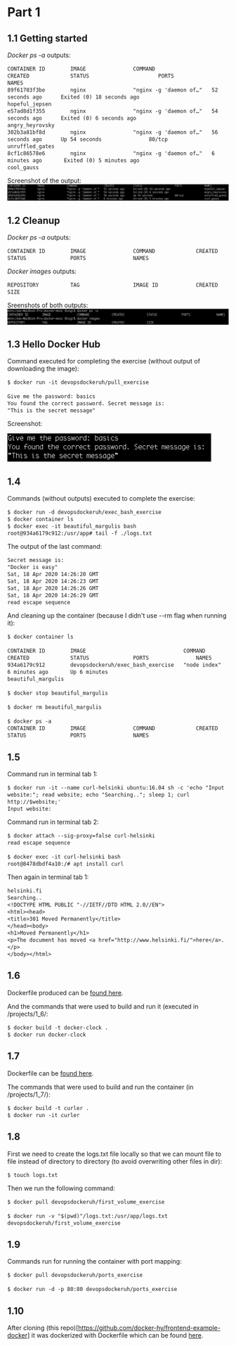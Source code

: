 # Part 1

## 1.1 Getting started

*Docker ps -a* outputs:

```console
CONTAINER ID        IMAGE               COMMAND                  CREATED             STATUS                      PORTS               NAMES
89f61703f3be        nginx               "nginx -g 'daemon of…"   52 seconds ago      Exited (0) 18 seconds ago                       hopeful_jepsen
e57ad8d1f355        nginx               "nginx -g 'daemon of…"   54 seconds ago      Exited (0) 6 seconds ago                        angry_heyrovsky
302b3a81bf8d        nginx               "nginx -g 'daemon of…"   56 seconds ago      Up 54 seconds               80/tcp              unruffled_gates
8cf1c86578e6        nginx               "nginx -g 'daemon of…"   6 minutes ago       Exited (0) 5 minutes ago                        cool_gauss
```

Screenshot of the output: ![Screenshot of output, for rows which shows that there were three containers, two of which are stopped.](images/1_1.png)
## 1.2 Cleanup

*Docker ps -a* outputs: 

```console
CONTAINER ID        IMAGE               COMMAND             CREATED             STATUS              PORTS               NAMES

```


*Docker images* outputs:

```console
REPOSITORY          TAG                 IMAGE ID            CREATED             SIZE
```

Sreenshots of both outputs: ![Screenshot of outputs, showing they're empty](images/1_2.png)

## 1.3 Hello Docker Hub

Command executed for completing the exercise (without output of downloading the image):
```console
$ docker run -it devopsdockeruh/pull_exercise

Give me the password: basics
You found the correct password. Secret message is:
"This is the secret message"
```



Screenshot: 

![Screenshot with same contents as text above](images/1_3.png)

## 1.4 

Commands (without outputs) executed to complete the exercise:
```console
$ docker run -d devopsdockeruh/exec_bash_exercise
$ docker container ls
$ docker exec -it beautiful_margulis bash
root@934a6179c912:/usr/app# tail -f ./logs.txt

```

The output of the last command:
```console
Secret message is:
"Docker is easy"
Sat, 18 Apr 2020 14:26:20 GMT
Sat, 18 Apr 2020 14:26:23 GMT
Sat, 18 Apr 2020 14:26:26 GMT
Sat, 18 Apr 2020 14:26:29 GMT
read escape sequence
```

And cleaning up the container (because I didn't use --rm flag when running it):
```console
$ docker container ls

CONTAINER ID        IMAGE                               COMMAND             CREATED             STATUS              PORTS               NAMES
934a6179c912        devopsdockeruh/exec_bash_exercise   "node index"        6 minutes ago       Up 6 minutes                            beautiful_margulis

$ docker stop beautiful_margulis

$ docker rm beautiful_margulis

$ docker ps -a
CONTAINER ID        IMAGE               COMMAND             CREATED             STATUS              PORTS               NAMES
```

## 1.5 

Command run in terminal tab 1:
```console
$ docker run -it --name curl-helsinki ubuntu:16.04 sh -c 'echo "Input website:"; read website; echo "Searching.."; sleep 1; curl http://$website;'
Input website:
```

Command run in terminal tab 2:
```console
$ docker attach --sig-proxy=false curl-helsinki
read escape sequence

$ docker exec -it curl-helsinki bash
root@8478dbdf4a10:/# apt install curl
```

Then again in terminal tab 1:
```console
helsinki.fi
Searching..
<!DOCTYPE HTML PUBLIC "-//IETF//DTD HTML 2.0//EN">
<html><head>
<title>301 Moved Permanently</title>
</head><body>
<h1>Moved Permanently</h1>
<p>The document has moved <a href="http://www.helsinki.fi/">here</a>.</p>
</body></html>
```

## 1.6 

Dockerfile produced can be [found here](projects/1_6/Dockerfile).

And the commands that were used to build and run it (executed in /projects/1_6/:
```console
$ docker build -t docker-clock .
$ docker run docker-clock
```

## 1.7

Dockerfile can be [found here](projects/1_7/Dockerfile). 

The commands that were used to build and run the container (in /projects/1_7/):
```console
$ docker build -t curler .
$ docker run -it curler
```

## 1.8

First we need to create the logs.txt file locally so that we can mount file to file instead of directory to directory (to avoid overwriting other files in dir):
``` console
$ touch logs.txt 
```


Then we run the following command:
```console
$ docker pull devopsdockeruh/first_volume_exercise

$ docker run -v "$(pwd)"/logs.txt:/usr/app/logs.txt devopsdockeruh/first_volume_exercise
```

## 1.9

Commands run for running the container with port mapping:

```console
$ docker pull devopsdockeruh/ports_exercise

$ docker run -d -p 80:80 devopsdockeruh/ports_exercise
```

## 1.10

After cloning (this repo)[https://github.com/docker-hy/frontend-example-docker] it was dockerized with Dockerfile which can be found [here](projects/1_10/Dockefile).



